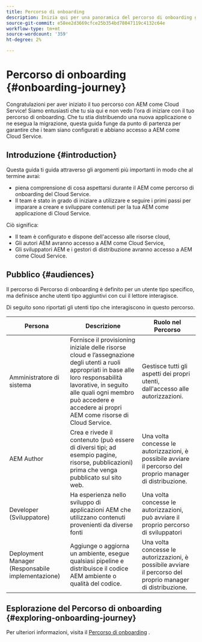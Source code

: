 ```yaml
---
title: Percorso di onboarding
description: Inizia qui per una panoramica del percorso di onboarding guidato disponibile per comprendere l’esperienza di onboarding.
source-git-commit: e58ee2d3669cfce25b354bd78047119c4132c64e
workflow-type: tm+mt
source-wordcount: '359'
ht-degree: 2%

---
```


# Percorso di onboarding {#onboarding-journey}

Congratulazioni per aver iniziato il tuo percorso con AEM come Cloud Service! Siamo entusiasti che tu sia qui e non vedo l&#39;ora di iniziare con il tuo percorso di onboarding. Che tu stia distribuendo una nuova applicazione o ne esegua la migrazione, questa guida funge da punto di partenza per garantire che i team siano configurati e abbiano accesso a AEM come Cloud Service.

## Introduzione {#introduction}

Questa guida ti guida attraverso gli argomenti più importanti in modo che al termine avrai:

* piena comprensione di cosa aspettarsi durante il AEM come percorso di onboarding del Cloud Service.
* Il team è stato in grado di iniziare a utilizzare e seguire i primi passi per imparare a creare e sviluppare contenuti per la tua AEM come applicazione di Cloud Service.

Ciò significa:

* Il team è configurato e dispone dell&#39;accesso alle risorse cloud,
* Gli autori AEM avranno accesso a AEM come Cloud Service,
* Gli sviluppatori AEM e i gestori di distribuzione avranno accesso a AEM come Cloud Service.

## Pubblico {#audiences}

Il percorso di Percorso di onboarding è definito per un utente tipo specifico, ma definisce anche utenti tipo aggiuntivi con cui il lettore interagisce.

Di seguito sono riportati gli utenti tipo che interagiscono in questo percorso.

| Persona | Descrizione | Ruolo nel Percorso |
|---|---|---|
| Amministratore di sistema | Fornisce il provisioning iniziale delle risorse cloud e l’assegnazione degli utenti a ruoli appropriati in base alle loro responsabilità lavorative, in seguito alle quali ogni membro può accedere e accedere ai propri AEM come risorse di Cloud Service. | Gestisce tutti gli aspetti dei propri utenti, dall&#39;accesso alle autorizzazioni. |
| AEM Author | Crea e rivede il contenuto (può essere di diversi tipi; ad esempio pagine, risorse, pubblicazioni) prima che venga pubblicato sul sito web. | Una volta concesse le autorizzazioni, è possibile avviare il percorso del proprio manager di distribuzione. |
| Developer (Sviluppatore) | Ha esperienza nello sviluppo di applicazioni AEM che utilizzano contenuti provenienti da diverse fonti | Una volta concesse le autorizzazioni, può avviare il proprio percorso di sviluppatori |
| Deployment Manager (Responsabile implementazione) | Aggiunge o aggiorna un ambiente, esegue qualsiasi pipeline e distribuisce il codice AEM ambiente o qualità del codice. | Una volta concesse le autorizzazioni, è possibile avviare il percorso del proprio manager di distribuzione. |

## Esplorazione del Percorso di onboarding {#exploring-onboarding-journey}

Per ulteriori informazioni, visita il [Percorso di onboarding](/help/journey-onboarding/sysadmin/onboarding-journey-overview.md) .
